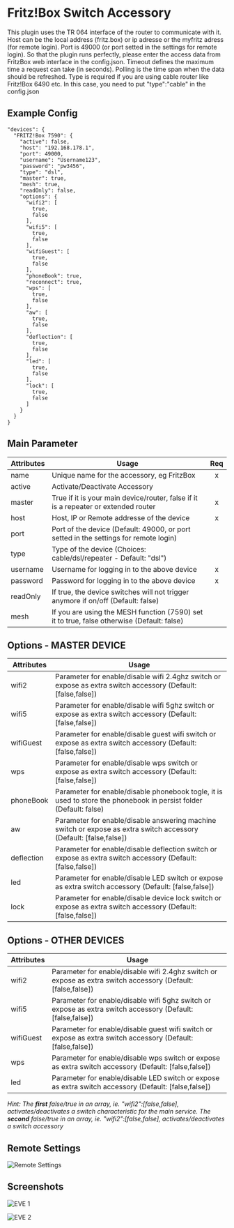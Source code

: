 # Fritz!Box Switch Accessory

This plugin uses the TR 064 interface of the router to communicate with it. Host can be the local address (fritz.box) or ip adresse or the myfritz adress (for remote login). Port is 49000 (or port setted in the settings for remote login). So that the plugin runs perfectly, please enter the access data from FritzBox web interface in the config.json. Timeout defines the maximum time a request can take (in seconds). Polling is the time span when the data should be refreshed. Type is required if you are using cable router like Fritz!Box 6490 etc. In this case, you need to put "type":"cable" in the config.json



## Example Config

```
"devices": {
  "FRITZ!Box 7590": {
    "active": false,
    "host": "192.168.178.1",
    "port": 49000,
    "username": "Username123",
    "password": "pw3456",
    "type": "dsl",
    "master": true,
    "mesh": true,
    "readOnly": false,
    "options": {
      "wifi2": [
        true,
        false
      ],
      "wifi5": [
        true,
        false
      ],
      "wifiGuest": [
        true,
        false
      ],
      "phoneBook": true,
      "reconnect": true,
      "wps": [
        true,
        false
      ],
      "aw": [
        true,
        false
      ],
      "deflection": [
        true,
        false
      ],
      "led": [
        true,
        false
      ],
      "lock": [
        true,
        false
      ]
    }
  }
}
```



## Main Parameter

| Attributes | Usage | Req |
|------------|-------|:----------:|
| name | Unique name for the accessory, eg FritzBox | x |
| active | Activate/Deactivate Accessory |  |
| master | True if it is your main device/router, false if it is a repeater or extended router | x |
| host       | Host, IP or Remote addresse of the device                    | x |
| port       | Port of the device (Default: 49000, or port setted in the settings for remote login) |  |
| type       | Type of the device (Choices: cable/dsl/repeater - Default: "dsl") |  |
| username   | Username for logging in to the above device                  | x |
| password | Password for logging in to the above device | x |
| readOnly | If true, the device switches will not trigger anymore if on/off (Default: false) | |
| mesh | If you are using the MESH function (7590) set it to true, false otherwise (Default: false) |

## Options - MASTER DEVICE

| Attributes | Usage |
|------------|-------|
| wifi2 | Parameter for enable/disable wifi 2.4ghz switch or expose as extra switch accessory (Default: [false,false]) |
| wifi5 | Parameter for enable/disable wifi 5ghz switch or expose as extra switch accessory (Default: [false,false]) |
| wifiGuest | Parameter for enable/disable guest wifi switch or expose as extra switch accessory (Default: [false,false]) |
| wps | Parameter for enable/disable wps switch or expose as extra switch accessory (Default: [false,false]) |
| phoneBook | Parameter for enable/disable phonebook togle, it is used to store the phonebook in persist folder (Default: false) |
| aw | Parameter for enable/disable answering machine switch or expose as extra switch accessory (Default: [false,false]) |
| deflection | Parameter for enable/disable deflection switch or expose as extra switch accessory (Default: [false,false]) |
| led | Parameter for enable/disable LED switch or expose as extra switch accessory (Default: [false,false]) |
| lock | Parameter for enable/disable device lock switch or expose as extra switch accessory (Default: [false,false]) |



## Options - OTHER DEVICES

| Attributes | Usage |
|------------|-------|
| wifi2 | Parameter for enable/disable wifi 2.4ghz switch or expose as extra switch accessory (Default: [false,false]) |
| wifi5 | Parameter for enable/disable wifi 5ghz switch or expose as extra switch accessory (Default: [false,false]) |
| wifiGuest | Parameter for enable/disable guest wifi switch or expose as extra switch accessory (Default: [false,false]) |
| wps | Parameter for enable/disable wps switch or expose as extra switch accessory (Default: [false,false]) |
| led | Parameter for enable/disable LED switch or expose as extra switch accessory (Default: [false,false]) |


_Hint: The **first** false/true in an array, ie. "wifi2":[false,false], activates/deactivates a switch characteristic for the main service. The **second** false/true in an array, ie. "wifi2":[false,false], activates/deactivates a switch accessory_

## Remote Settings

![Remote Settings](https://raw.githubusercontent.com/SeydX/homebridge-fritz-platform/master/docs/images/remoteLogin.jpg)



## Screenshots

![EVE 1](https://raw.githubusercontent.com/SeydX/homebridge-fritz-platform/master/images/device_characteristics1.PNG)

![EVE 2](https://raw.githubusercontent.com/SeydX/homebridge-fritz-platform/master/images/device_characteristics2.PNG)
